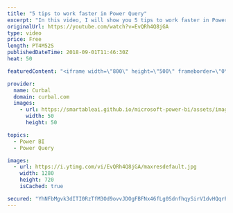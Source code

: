 ```yaml
---
title: "5 tips to work faster in Power Query"
excerpt: "In this video, I will show you 5 tips to work faster in Power Query!  Which one is your favorite? Do you have any productivity tip you want to share?   Looking for a download file? Go to our Download Center: https://curbal.com/donwload-center  SUBSCRIBE to learn more about Power and Excel BI! https://www.youtube.com/channel/UCJ7UhloHSA4wAqPzyi6TOkw?sub_confirmation=1"
originalUrl: https://youtube.com/watch?v=EvQRh4Q8jGA
type: video
price: Free
length: PT4M52S
publishedDateTime: 2018-09-01T11:46:30Z
heat: 50

featuredContent: "<iframe width=\"800\" height=\"500\" frameborder=\"0\" src=\"https://www.youtube.com/embed/EvQRh4Q8jGA\" allow=\"accelerometer; autoplay; encrypted-media; gyroscope; picture-in-picture\" allowfullscreen></iframe>"

provider:
  name: Curbal
  domain: curbal.com
  images:
    - url: https://smartableai.github.io/microsoft-power-bi/assets/images/organizations/curbal.com-50x50.jpg
      width: 50
      height: 50

topics:
  - Power BI
  - Power Query

images:
  - url: https://i.ytimg.com/vi/EvQRh4Q8jGA/maxresdefault.jpg
    width: 1280
    height: 720
    isCached: true

secured: "YhNFbMgvk3dITI0RzTfM3Od9ovvJDOgFBFNx46fLg0SdnfhqySirV1dvHQqrPKpivdaCUjiZjxztzuCKcvVE/+VXKKLM3nEowcLIlyc9u6Eia2lY4Yru9MvN9aRrW1O/UUv3d9vMYiwYBgIjiHGqY0X5UdV86ruytMmbMMdSj7WBTOp7hANvprBNUbHAfTN3JTPu+CFb1ho2CMwcMQUbRYe4CdyQoB2n6abgnvA7Rkk9HQJvJeJ6npKfd/LgCKQYL9tCmBxl8sVGVpdsw9Vx5oMsoiMFI2QZmDn0ucxh4UaDHvSoU7ngv9QoqL+y28mb4djiT0HDzCEajYG+8eBM08rkJhsXy9cogNMSnT/1BkcQ3T0gbLX+T0TZdqT+llIhOf6Op3Wh5Yk9mZMH4hteFa7nKePvLYzKWtjVda50L3g=;Ivi0vb5kpqTgUDaWrHuFqA=="
---
```


